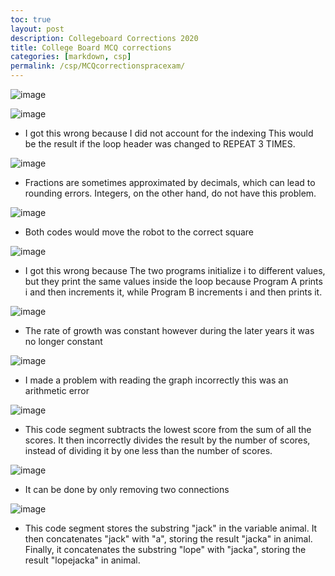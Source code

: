 ```yaml
---
toc: true
layout: post
description: Collegeboard Corrections 2020
title: College Board MCQ corrections
categories: [markdown, csp]
permalink: /csp/MCQcorrectionspracexam/
---
```


![image](https://user-images.githubusercontent.com/110933283/235427138-893f3410-86ea-46d3-bfb6-87a1537d8a64.png)


![image](https://user-images.githubusercontent.com/110933283/235427236-a8a770c1-309a-4e3b-aa42-955783c54a6b.png)
- I got this wrong because I did not account for the indexing This would be the result if the loop header was changed to REPEAT 3 TIMES.


![image](https://user-images.githubusercontent.com/110933283/235427302-458f9523-860a-46a8-94ee-348f57e86850.png)
- Fractions are sometimes approximated by decimals, which can lead to rounding errors. Integers, on the other hand, do not have this problem.


![image](https://user-images.githubusercontent.com/110933283/235427375-fb734fb7-3eb7-4d91-bd8e-83c9b6e912b4.png)
- Both codes would move the robot to the correct square


![image](https://user-images.githubusercontent.com/110933283/235427471-8f089fc4-2bbb-40f6-89c3-fc6406feb914.png)
- I got this wrong because The two programs initialize i to different values, but they print the same values inside the loop because Program A prints i and then increments it, while Program B increments i and then prints it.

![image](https://user-images.githubusercontent.com/110933283/235427590-7329923d-ec52-4585-a330-aa1da22a094a.png)
- The rate of growth was constant however during the later years it was no longer constant


![image](https://user-images.githubusercontent.com/110933283/235427647-f6808d8c-dbc8-448c-b29f-c4571c4fc83d.png)
- I made a problem with reading the graph incorrectly this was an arithmetic error


![image](https://user-images.githubusercontent.com/110933283/235427708-37dc108e-ec5b-4187-ab90-79330af44f07.png)
- This code segment subtracts the lowest score from the sum of all the scores. It then incorrectly divides the result by the number of scores, instead of dividing it by one less than the number of scores.


![image](https://user-images.githubusercontent.com/110933283/235427804-d6f1c2d6-703b-4093-b8b5-0cc1cdb472a5.png)
- It can be done by only removing two connections 


![image](https://user-images.githubusercontent.com/110933283/235427869-21d45de4-7b33-4810-9db7-e3468e9c1e6e.png)
- This code segment stores the substring "jack" in the variable animal. It then concatenates "jack" with "a", storing the result "jacka" in animal. Finally, it concatenates the substring "lope" with "jacka", storing the result "lopejacka" in animal.
